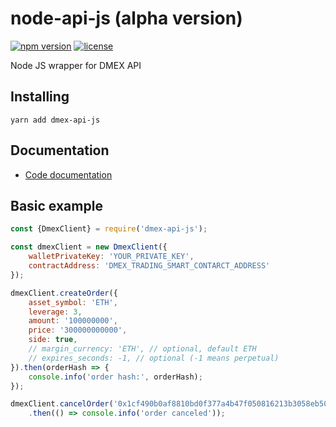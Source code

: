# node-api-js (alpha version)

[![npm version](https://img.shields.io/npm/v/react.svg?style=flat)](https://www.npmjs.com/package/dmex-api-js)
[![license](https://img.shields.io/github/license/mashape/apistatus.svg)](https://github.com/dmex-app/node-api-js/blob/main/LICENSE)

Node JS wrapper for DMEX API

## Installing
```
yarn add dmex-api-js
```

## Documentation
- [Code documentation](docs/README.md)

## Basic example
```javascript
const {DmexClient} = require('dmex-api-js');

const dmexClient = new DmexClient({
	walletPrivateKey: 'YOUR_PRIVATE_KEY',
	contractAddress: 'DMEX_TRADING_SMART_CONTARCT_ADDRESS'
});

dmexClient.createOrder({
	asset_symbol: 'ETH',
	leverage: 3,
	amount: '100000000',
	price: '300000000000',
	side: true,
	// margin_currency: 'ETH', // optional, default ETH
	// expires_seconds: -1, // optional (-1 means perpetual)
}).then(orderHash => {
	console.info('order hash:', orderHash);
});

dmexClient.cancelOrder('0x1cf490b0af8810bd0f377a4b47f050816213b3058eb500e232f7b7fa2cc61c81') // cancel by order hash
	.then(() => console.info('order canceled'));
```
